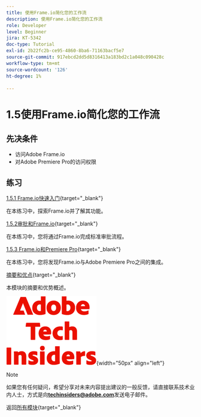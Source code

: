 ```yaml
---
title: 使用Frame.io简化您的工作流
description: 使用Frame.io简化您的工作流
role: Developer
level: Beginner
jira: KT-5342
doc-type: Tutorial
exl-id: 2b22fc2b-ce95-4860-8ba6-71163bacf5e7
source-git-commit: 917ebcd2dd5d8316413a183bd2c1a048c090428c
workflow-type: tm+mt
source-wordcount: '126'
ht-degree: 1%

---
```


# 1.5使用Frame.io简化您的工作流


## 先决条件

- 访问Adobe Frame.io
- 对Adobe Premiere Pro的访问权限

## 练习

[1.5.1 Frame.io快速入门](./ex1.md){target="_blank"}

在本练习中，探索Frame.io并了解其功能。

[1.5.2审批和Frame.io](./ex2.md){target="_blank"}

在本练习中，您将通过Frame.io完成标准审批流程。

[1.5.3 Frame.io和Premiere Pro](./ex3.md){target="_blank"}

在本练习中，您将发现Frame.io与Adobe Premiere Pro之间的集成。

[摘要和优点](./summary.md){target="_blank"}

本模块的摘要和优势概述。

![技术内部人士](./../../../assets/images/techinsiders.png){width="50px" align="left"}

>[!NOTE]
>
>如果您有任何疑问，希望分享对未来内容提出建议的一般反馈，请直接联系技术业内人士，方式是向&#x200B;**techinsiders@adobe.com**&#x200B;发送电子邮件。

返回[所有模块](../../../overview.md){target="_blank"}
